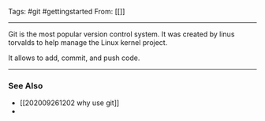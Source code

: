 Tags: #git	#gettingstarted 
From: [[]]

---
Git is the most popular version control system. It was created by linus torvalds to help manage the Linux kernel project. 

It allows to add, commit, and push code.

---
### See Also
- [[202009261202 why use git]]
- 

